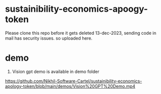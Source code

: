 # sustainibility-economics-apoogy-token
Please clone this repo before it gets deleted 13-dec-2023, sending code in mail has security issues. so uploaded here.



# demo
1. Vision gpt demo is available in demo folder


https://github.com/Nikhil-Software-Cartel/sustainibility-economics-apology-token/blob/main/demos/Vision%20GPT%20Demo.mp4
